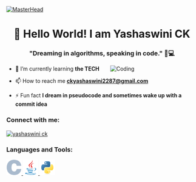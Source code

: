 [![MasterHead](https://res.cloudinary.com/superfolio/image/upload/v1620689979/68747470733a2f2f692e70696e696d672e636f6d2f6f726967696e616c732f63362f33332f63322f63363333633230656465383266306530636564376435373064626533613166332e676966_yjuh2s.gif)](https://www.linkedin.com/in/yashaswini-ck/)

<h1 align="center">👋 Hello World! I am Yashaswini CK</h1>
<h3 align="center">"Dreaming in algorithms, speaking in code." 💭💻</h3>
<img align="right" alt="Coding" width="230" src="https://gifdb.com/images/high/animated-chock-coding-c78f6elj32sfoi8q.webp" />

- 🌱 I’m currently learning **the TECH**

- 📫 How to reach me **ckyashaswini2287@gmail.com**

- ⚡ Fun fact **I dream in pseudocode and sometimes wake up with a commit idea**

<h3 align="left">Connect with me:</h3>
<p align="left">
<a href="https://linkedin.com/in/yashaswini ck" target="blank"><img align="center" src="https://raw.githubusercontent.com/rahuldkjain/github-profile-readme-generator/master/src/images/icons/Social/linked-in-alt.svg" alt="yashaswini ck" height="30" width="40" /></a>
</p>

<h3 align="left">Languages and Tools:</h3>
<p align="left"> <a href="https://www.cprogramming.com/" target="_blank" rel="noreferrer"> <img src="https://raw.githubusercontent.com/devicons/devicon/master/icons/c/c-original.svg" alt="c" width="40" height="40"/> </a> <a href="https://www.java.com" target="_blank" rel="noreferrer"> <img src="https://raw.githubusercontent.com/devicons/devicon/master/icons/java/java-original.svg" alt="java" width="40" height="40"/> </a> <a href="https://www.python.org" target="_blank" rel="noreferrer"> <img src="https://raw.githubusercontent.com/devicons/devicon/master/icons/python/python-original.svg" alt="python" width="40" height="40"/> </a> </p>

